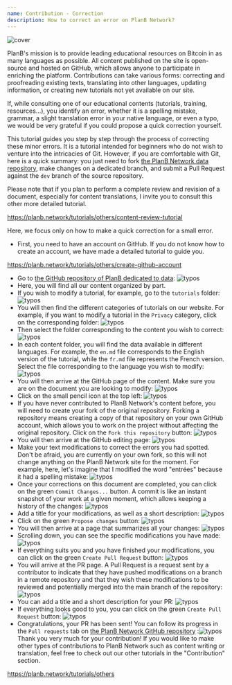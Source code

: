 ```yaml
---
name: Contribution - Correction
description: How to correct an error on PlanB Network?
---
```

![cover](assets/cover.webp)

PlanB's mission is to provide leading educational resources on Bitcoin in as many languages as possible. All content published on the site is open-source and hosted on GitHub, which allows anyone to participate in enriching the platform. Contributions can take various forms: correcting and proofreading existing texts, translating into other languages, updating information, or creating new tutorials not yet available on our site.

If, while consulting one of our educational contents (tutorials, training, resources...), you identify an error, whether it is a spelling mistake, grammar, a slight translation error in your native language, or even a typo, we would be very grateful if you could propose a quick correction yourself.

This tutorial guides you step by step through the process of correcting these minor errors. It is a tutorial intended for beginners who do not wish to venture into the intricacies of Git. However, if you are comfortable with Git, here is a quick summary: you just need to fork [the PlanB Network data repository](https://github.com/DecouvreBitcoin/sovereign-university-data), make changes on a dedicated branch, and submit a Pull Request against the `dev` branch of the source repository.

Please note that if you plan to perform a complete review and revision of a document, especially for content translations, I invite you to consult this other more detailed tutorial.

https://planb.network/tutorials/others/content-review-tutorial

 Here, we focus only on how to make a quick correction for a small error.

- First, you need to have an account on GitHub. If you do not know how to create an account, we have made a detailed tutorial to guide you.

https://planb.network/tutorials/others/create-github-account


- Go to [the GitHub repository of PlanB dedicated to data](https://github.com/DecouvreBitcoin/sovereign-university-data):
![typos](assets/01.webp)
- Here, you will find all our content organized by part.
- If you wish to modify a tutorial, for example, go to the `tutorials` folder:
![typos](assets/02.webp)
- You will then find the different categories of tutorials on our website. For example, if you want to modify a tutorial in the `Privacy` category, click on the corresponding folder:
![typos](assets/03.webp)
- Then select the folder corresponding to the content you wish to correct:
![typos](assets/04.webp)
- In each content folder, you will find the data available in different languages. For example, the `en.md` file corresponds to the English version of the tutorial, while the `fr.md` file represents the French version. Select the file corresponding to the language you wish to modify: ![typos](assets/05.webp)
- You will then arrive at the GitHub page of the content. Make sure you are on the document you are looking to modify: ![typos](assets/06.webp)
- Click on the small pencil icon at the top left: ![typos](assets/07.webp)
- If you have never contributed to PlanB Network's content before, you will need to create your fork of the original repository. Forking a repository means creating a copy of that repository on your own GitHub account, which allows you to work on the project without affecting the original repository. Click on the `Fork this repository` button: ![typos](assets/08.webp)
- You will then arrive at the GitHub editing page: ![typos](assets/09.webp)
- Make your text modifications to correct the errors you had spotted. Don't be afraid, you are currently on your own fork, so this will not change anything on the PlanB Network site for the moment. For example, here, let's imagine that I modified the word "entrées" because it had a spelling mistake: ![typos](assets/10.webp)
- Once your corrections on this document are completed, you can click on the green `Commit Changes...` button. A commit is like an instant snapshot of your work at a given moment, which allows keeping a history of the changes: ![typos](assets/11.webp)
- Add a title for your modifications, as well as a short description: ![typos](assets/12.webp)
- Click on the green `Propose changes` button: ![typos](assets/13.webp)
- You will then arrive at a page that summarizes all your changes: ![typos](assets/14.webp)
- Scrolling down, you can see the specific modifications you have made: ![typos](assets/15.webp)
- If everything suits you and you have finished your modifications, you can click on the green `Create Pull Request` button: ![typos](assets/16.webp)
- You will arrive at the PR page. A Pull Request is a request sent by a contributor to indicate that they have pushed modifications on a branch in a remote repository and that they wish these modifications to be reviewed and potentially merged into the main branch of the repository: ![typos](assets/17.webp)
- You can add a title and a short description for your PR: ![typos](assets/18.webp)
- If everything looks good to you, you can click on the green `Create Pull Request` button: ![typos](assets/19.webp)
- Congratulations, your PR has been sent! You can follow its progress in the `Pull requests` tab on [the PlanB Network GitHub repository](https://github.com/DecouvreBitcoin/sovereign-university-data/pulls) :![typos](assets/20.webp)
Thank you very much for your contribution! If you would like to make other types of contributions to PlanB Network such as content writing or translation, feel free to check out our other tutorials in the "Contribution" section.

https://planb.network/tutorials/others


